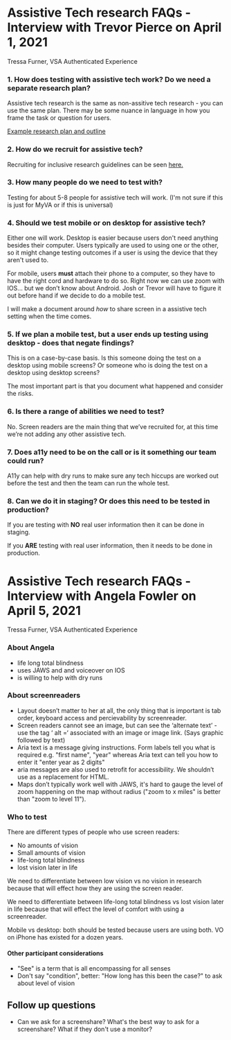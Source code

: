 # Assistive Tech research FAQs - Interview with Trevor Pierce on April 1, 2021
Tressa Furner, VSA Authenticated Experience

### 1. How does testing with assistive tech work? Do we need a separate research plan?

Assistive tech research is the same as non-assitive tech research - you can use the same plan.  There may be some nuance in language in how you frame the task or question for users. 

[Example research plan and outline](https://github.com/department-of-veterans-affairs/vets.gov-team/tree/master/Products/Identity/Login/Research/508_Usability_Study)

### 2. How do we recruit for assistive tech?

Recruiting for inclusive research guidelines can be seen [here.](https://github.com/department-of-veterans-affairs/va.gov-team/blob/master/teams/vsa/accessibility/research/inclusive-research-recommendations.md#guidelines-for-inclusive-research-recruiting)

### 3. How many people do we need to test with?

Testing for about 5-8 people for assistive tech will work. (I'm not sure if this is just for MyVA or if this is universal)

### 4. Should we test mobile or on desktop for assistive tech?

Either one will work. Desktop is easier because users don't need anything besides their computer. Users typically are used to using one or the other, so it might change testing outcomes if a user is using the device that they aren't used to.

For mobile, users **must** attach their phone to a computer, so they have to have the right cord and hardware to do so. Right now we can use zoom with IOS… but we don’t know about Android. Josh or Trevor will have to figure it out before hand if we decide to do a mobile test.  

I will make a document around *how* to share screen in a assistive tech setting when the time comes.

### 5. If we plan a mobile test, but a user ends up testing using desktop - does that negate findings?

This is on a case-by-case basis. Is this someone doing the test on a desktop using mobile screens? Or someone who is doing the test on a desktop using desktop screens?

The most important part is that you document what happened and consider the risks.

### 6. Is there a range of abilities we need to test?

No. Screen readers are the main thing that we’ve recruited for, at this time we’re not adding any other assistive tech.  

### 7. Does a11y need to be on the call or is it something our team could run?

A11y can help with dry runs to make sure any tech hiccups are worked out before the test and then the team can run the whole test. 

### 8. Can we do it in staging? Or does this need to be tested in production?

If you are testing with **NO** real user information then it can be done in staging.

If you **ARE** testing with real user information, then it needs to be done in production. 

# Assistive Tech research FAQs - Interview with Angela Fowler on April 5, 2021
Tressa Furner, VSA Authenticated Experience

### About Angela
- life long total blindness
- uses JAWS and and voiceover on IOS
- is willing to help with dry runs

### About screenreaders

- Layout doesn’t matter to her at all, the only thing that is important is tab order, keyboard access and percievability by screenreader. 
- Screen readers cannot see an image, but can see the ‘alternate text’ - use the tag ‘ alt =‘ associated with an image or image link.  (Says graphic followed by text)
- Aria text is a message giving instructions. Form labels tell you what is required e.g. "first name", "year" whereas Aria text can tell you how to enter it "enter year as 2 digits" 
- aria messages are also used to retrofit for accessibility. We shouldn’t use as a replacement for HTML. 
- Maps don’t typically work well with JAWS, it's hard to gauge the level of zoom happening on the map without radius ("zoom to x miles" is better than "zoom to level 11"). 


### Who to test

There are different types of people who use screen readers:
  - No amounts of vision
  - Small amounts of vision
  - life-long total blindness
  - lost vision later in life

We need to differentiate between low vision vs no vision in research because that will effect how they are using the screen reader.

We need to differentiate between life-long total blindness vs lost vision later in life because that will effect the level of comfort with using a screenreader.

Mobile vs desktop: both should be tested because users are using both. VO on iPhone has existed for a dozen years.

#### Other participant considerations
- "See" is a term that is all encompassing for all senses
- Don't say "condition", better: "How long has this been the case?" to ask about level of vision

## Follow up questions

- Can we ask for a screenshare? What's the best way to ask for a screenshare? What if they don't use a monitor?





